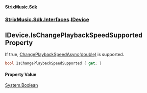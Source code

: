 #### [StrixMusic.Sdk](./index.md 'index')
### [StrixMusic.Sdk.Interfaces](./StrixMusic-Sdk-Interfaces.md 'StrixMusic.Sdk.Interfaces').[IDevice](./StrixMusic-Sdk-Interfaces-IDevice.md 'StrixMusic.Sdk.Interfaces.IDevice')
## IDevice.IsChangePlaybackSpeedSupported Property
If true, [ChangePlaybackSpeedAsync(double)](./StrixMusic-Sdk-Interfaces-IDevice-ChangePlaybackSpeedAsync(double).md 'StrixMusic.Sdk.Interfaces.IDevice.ChangePlaybackSpeedAsync(double)') is supported.  
```csharp
bool IsChangePlaybackSpeedSupported { get; }
```
#### Property Value
[System.Boolean](https://docs.microsoft.com/en-us/dotnet/api/System.Boolean 'System.Boolean')  
